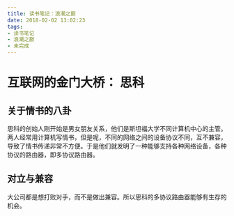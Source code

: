 ```yaml
---
title: 读书笔记：浪潮之巅
date: 2018-02-02 13:02:23
tags:
- 读书笔记
- 浪潮之巅
- 未完成
---
```


# 互联网的金门大桥： 思科

## 关于情书的八卦

思科的创始人刚开始是男女朋友关系，他们是斯坦福大学不同计算机中心的主管。两人经常用计算机写情书，但是呢，不同的网络之间的设备协议不同，互不兼容，导致了情书传递非常不方便。于是他们就发明了一种能够支持各种网络设备，各种协议的路由器，即多协议路由器。

## 对立与兼容

大公司都是想打败对手，而不是做出兼容。所以思科的多协议路由器能够有生存的机会。


